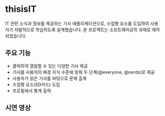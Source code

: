 # thisisIT

IT 관련 소식과 정보를 제공하는 기사 애플리케이션으로, 수집형 요소를 도입하여 사용자가 자발적으로 학습하도록 설계했습니다. 본 프로젝트는 소프트웨어공학 과제로 제작되었습니다.

## 주요 기능

- 클릭하여 열람할 수 있는 다양한 기사 제공
- 기사를 사용자의 배경 지식 수준에 맞춰 두 단계(@everyone, @nerds)로 제공
- 사용자가 읽은 기사를 바탕으로 문제 출제
- 수집형 요소(SD카드) 도입
- 프로필에서 통계 출력

## 시연 영상
